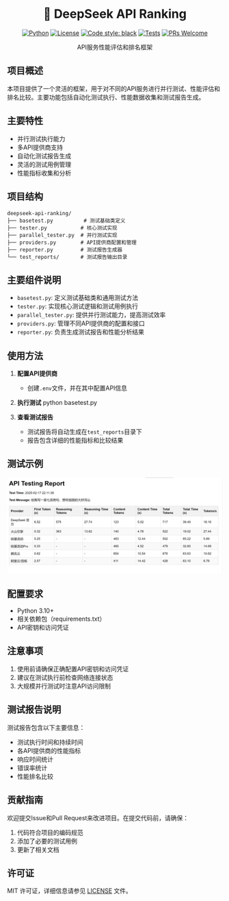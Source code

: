 

<div align="center">

# 🚀 DeepSeek API Ranking

[![Python](https://img.shields.io/badge/Python-3.7%2B-blue)](https://www.python.org/) [![License](https://img.shields.io/badge/License-MIT-green.svg)](https://opensource.org/licenses/MIT) [![Code style: black](https://img.shields.io/badge/code%20style-black-000000.svg)](https://github.com/psf/black) [![Tests](https://img.shields.io/badge/tests-passing-brightgreen.svg)]() [![PRs Welcome](https://img.shields.io/badge/PRs-welcome-brightgreen.svg)]()

API服务性能评估和排名框架

</div>

## 项目概述

本项目提供了一个灵活的框架，用于对不同的API服务进行并行测试、性能评估和排名比较。主要功能包括自动化测试执行、性能数据收集和测试报告生成。

## 主要特性

- 并行测试执行能力
- 多API提供商支持
- 自动化测试报告生成
- 灵活的测试用例管理
- 性能指标收集和分析

## 项目结构

```
deepseek-api-ranking/
├── basetest.py          # 测试基础类定义
├── tester.py           # 核心测试实现
├── parallel_tester.py  # 并行测试实现
├── providers.py        # API提供商配置和管理
├── reporter.py         # 测试报告生成器
└── test_reports/       # 测试报告输出目录
```

## 主要组件说明

- `basetest.py`: 定义测试基础类和通用测试方法
- `tester.py`: 实现核心测试逻辑和测试用例执行
- `parallel_tester.py`: 提供并行测试能力，提高测试效率
- `providers.py`: 管理不同API提供商的配置和接口
- `reporter.py`: 负责生成测试报告和性能分析结果

## 使用方法

1. **配置API提供商**
   - 创建`.env`文件，并在其中配置API信息


2. **执行测试**
   python basetest.py

3. **查看测试报告**
   - 测试报告将自动生成在`test_reports`目录下
   - 报告包含详细的性能指标和比较结果

## 测试示例
![alt text](docs/image-1.png)

## 配置要求

- Python 3.10+
- 相关依赖包（requirements.txt）
- API密钥和访问凭证

## 注意事项

1. 使用前请确保正确配置API密钥和访问凭证
2. 建议在测试执行前检查网络连接状态
3. 大规模并行测试时注意API访问限制

## 测试报告说明

测试报告包含以下主要信息：
- 测试执行时间和持续时间
- 各API提供商的性能指标
- 响应时间统计
- 错误率统计
- 性能排名比较

## 贡献指南

欢迎提交Issue和Pull Request来改进项目。在提交代码前，请确保：
1. 代码符合项目的编码规范
2. 添加了必要的测试用例
3. 更新了相关文档

## 许可证

MIT 许可证，详细信息请参见 [LICENSE](LICENSE) 文件。
